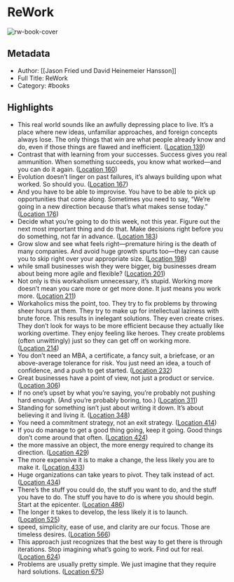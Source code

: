# ReWork

![rw-book-cover](https://images-na.ssl-images-amazon.com/images/I/41tTcBdGo0L._SL200_.jpg)

## Metadata
- Author: [[Jason Fried und David Heinemeier Hansson]]
- Full Title: ReWork
- Category: #books

## Highlights
- This real world sounds like an awfully depressing place to live. It’s a place where new ideas, unfamiliar approaches, and foreign concepts always lose. The only things that win are what people already know and do, even if those things are flawed and inefficient. ([Location 139](https://readwise.io/to_kindle?action=open&asin=B003ELY7PG&location=139))
- Contrast that with learning from your successes. Success gives you real ammunition. When something succeeds, you know what worked—and you can do it again. ([Location 160](https://readwise.io/to_kindle?action=open&asin=B003ELY7PG&location=160))
- Evolution doesn’t linger on past failures, it’s always building upon what worked. So should you. ([Location 167](https://readwise.io/to_kindle?action=open&asin=B003ELY7PG&location=167))
- And you have to be able to improvise. You have to be able to pick up opportunities that come along. Sometimes you need to say, “We’re going in a new direction because that’s what makes sense today.” ([Location 176](https://readwise.io/to_kindle?action=open&asin=B003ELY7PG&location=176))
- Decide what you’re going to do this week, not this year. Figure out the next most important thing and do that. Make decisions right before you do something, not far in advance. ([Location 183](https://readwise.io/to_kindle?action=open&asin=B003ELY7PG&location=183))
- Grow slow and see what feels right—premature hiring is the death of many companies. And avoid huge growth spurts too—they can cause you to skip right over your appropriate size. ([Location 198](https://readwise.io/to_kindle?action=open&asin=B003ELY7PG&location=198))
- while small businesses wish they were bigger, big businesses dream about being more agile and flexible? ([Location 201](https://readwise.io/to_kindle?action=open&asin=B003ELY7PG&location=201))
- Not only is this workaholism unnecessary, it’s stupid. Working more doesn’t mean you care more or get more done. It just means you work more. ([Location 211](https://readwise.io/to_kindle?action=open&asin=B003ELY7PG&location=211))
- Workaholics miss the point, too. They try to fix problems by throwing sheer hours at them. They try to make up for intellectual laziness with brute force. This results in inelegant solutions. They even create crises. They don’t look for ways to be more efficient because they actually like working overtime. They enjoy feeling like heroes. They create problems (often unwittingly) just so they can get off on working more. ([Location 214](https://readwise.io/to_kindle?action=open&asin=B003ELY7PG&location=214))
- You don’t need an MBA, a certificate, a fancy suit, a briefcase, or an above-average tolerance for risk. You just need an idea, a touch of confidence, and a push to get started. ([Location 232](https://readwise.io/to_kindle?action=open&asin=B003ELY7PG&location=232))
- Great businesses have a point of view, not just a product or service. ([Location 306](https://readwise.io/to_kindle?action=open&asin=B003ELY7PG&location=306))
- If no one’s upset by what you’re saying, you’re probably not pushing hard enough. (And you’re probably boring, too.) ([Location 311](https://readwise.io/to_kindle?action=open&asin=B003ELY7PG&location=311))
- Standing for something isn’t just about writing it down. It’s about believing it and living it. ([Location 348](https://readwise.io/to_kindle?action=open&asin=B003ELY7PG&location=348))
- You need a commitment strategy, not an exit strategy. ([Location 414](https://readwise.io/to_kindle?action=open&asin=B003ELY7PG&location=414))
- If you do manage to get a good thing going, keep it going. Good things don’t come around that often. ([Location 424](https://readwise.io/to_kindle?action=open&asin=B003ELY7PG&location=424))
- the more massive an object, the more energy required to change its direction. ([Location 429](https://readwise.io/to_kindle?action=open&asin=B003ELY7PG&location=429))
- The more expensive it is to make a change, the less likely you are to make it. ([Location 433](https://readwise.io/to_kindle?action=open&asin=B003ELY7PG&location=433))
- Huge organizations can take years to pivot. They talk instead of act. ([Location 434](https://readwise.io/to_kindle?action=open&asin=B003ELY7PG&location=434))
- There’s the stuff you could do, the stuff you want to do, and the stuff you have to do. The stuff you have to do is where you should begin. Start at the epicenter. ([Location 486](https://readwise.io/to_kindle?action=open&asin=B003ELY7PG&location=486))
- The longer it takes to develop, the less likely it is to launch. ([Location 525](https://readwise.io/to_kindle?action=open&asin=B003ELY7PG&location=525))
- speed, simplicity, ease of use, and clarity are our focus. Those are timeless desires. ([Location 566](https://readwise.io/to_kindle?action=open&asin=B003ELY7PG&location=566))
- This approach just recognizes that the best way to get there is through iterations. Stop imagining what’s going to work. Find out for real. ([Location 624](https://readwise.io/to_kindle?action=open&asin=B003ELY7PG&location=624))
- Problems are usually pretty simple. We just imagine that they require hard solutions. ([Location 675](https://readwise.io/to_kindle?action=open&asin=B003ELY7PG&location=675))
